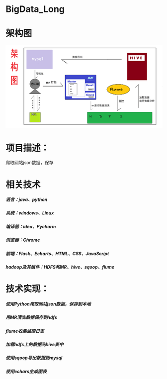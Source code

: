 # BigData_Long

# 架构图

![Image](https://github.com/lazy-apple/BigData_Long/blob/master/image/%E6%9E%B6%E6%9E%84%E5%9B%BEpng.png)

# 项目描述：
爬取网站json数据，保存

# 相关技术
##### 语言：java、python
##### 系统：windows、Linux
##### 编译器：idea、Pycharm
##### 浏览器：Chrome
##### 前端：Flask、Echarts、HTML、CSS、JavaScript
##### hadoop及其组件：HDFS和MR、hive、sqoop、flume

# 技术实现：
##### 使用Python爬取网站json数据，保存到本地
##### 用MR清洗数据保存到hdfs
##### flume收集监控日志
##### 加载hdfs上的数据到hive表中
##### 使用sqoop导出数据到mysql
##### 使用echars生成图表

